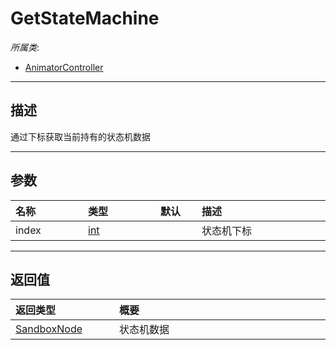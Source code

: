 # GetStateMachine

*所属类*:
* [AnimatorController](/Api/Classes/Animation/AnimatorController.md)
------------------------------------------------------------------------------------------
## 描述

通过下标获取当前持有的状态机数据

------------------------------------------------------------------------------------------
## 参数

|<div style="width:100px">名称</div>|<div style="width:100px">类型</div>|<div style="width:50px">默认</div>|<div style="width:350px">描述</div>|
|:---|:---|:---|:---|
|index|[int](/Api/DataType/Number.md)||状态机下标|

------------------------------------------------------------------------------------------
## 返回值

|<div style="width:150px">返回类型</div>|<div style="width:520px">概要</div>|
|:---|:---|
|[SandboxNode](/Api/Classes/Base/SandboxNode.md)|状态机数据|
